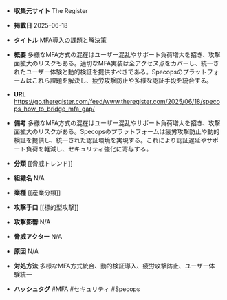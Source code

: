 - **収集元サイト**
The Register

- **掲載日**
2025-06-18

- **タイトル**
MFA導入の課題と解決策

- **概要**
多様なMFA方式の混在はユーザー混乱やサポート負荷増大を招き、攻撃面拡大のリスクもある。適切なMFA実装は全アクセス点をカバーし、統一されたユーザー体験と動的検証を提供すべきである。Specopsのプラットフォームはこれら課題を解決し、疲労攻撃防止や多様な認証手段を統合する。

- **URL**
https://go.theregister.com/feed/www.theregister.com/2025/06/18/specops_how_to_bridge_mfa_gap/

- **備考**
多様なMFA方式の混在はユーザー混乱やサポート負荷増大を招き、攻撃面拡大のリスクがある。Specopsのプラットフォームは疲労攻撃防止や動的検証を提供し、統一された認証環境を実現する。これにより認証遅延やサポート負荷を軽減し、セキュリティ強化に寄与する。

- **分類**
[[脅威トレンド]]

- **組織名**
N/A

- **業種**
[[産業分類]]

- **攻撃手口**
[[標的型攻撃]]

- **攻撃影響**
N/A

- **脅威アクター**
N/A

- **原因**
N/A

- **対処方法**
多様なMFA方式統合、動的検証導入、疲労攻撃防止、ユーザー体験統一

- **ハッシュタグ**
#MFA #セキュリティ #Specops
